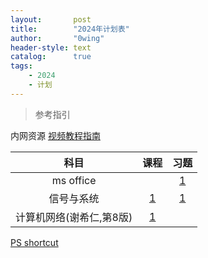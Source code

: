 ```yaml
---
layout:       post
title:        "2024年计划表"
author:       "0wing"
header-style: text
catalog:      true
tags:
    - 2024
    - 计划
---
```


> 参考指引

内网资源
[视频教程指南](http://192.168.0.100/)

|科目|课程|习题|
|:-:|:-:|:-:|
|ms office||[1](https://www.bilibili.com/video/BV1rL411g7HU/)|
|信号与系统|[1](https://www.bilibili.com/video/BV1d94y1e79C/)|[1](https://www.bilibili.com/video/BV13F4m1M772)|
|计算机网络(谢希仁,第8版)|[1](https://www.bilibili.com/video/BV1t34y1d7yA/)||



[PS shortcut](https://blog.csdn.net/zipack/article/details/78978800)




